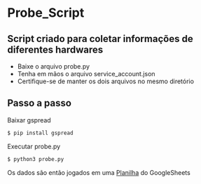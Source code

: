 # Probe_Script

## Script criado para coletar informações de diferentes hardwares
- Baixe o arquivo probe.py
- Tenha em mãos o arquivo service_account.json
- Certifique-se de manter os dois arquivos no mesmo diretório

## Passo a passo

Baixar gspread
```bash
$ pip install gspread
```

Executar probe.py
``` bash
$ python3 probe.py
```

Os dados são então jogados em uma [Planilha](https://docs.google.com/spreadsheets/d/1mFA4W2FpUhi_gUcvUZfNNyV_VQqcjz8Yv-W_-9PWos0/edit?gid=909281549#gid=909281549) do GoogleSheets

